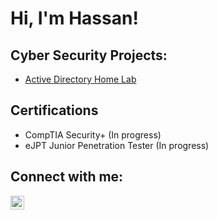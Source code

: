 <h1>Hi, I'm Hassan!</h1>

<h2>Cyber Security Projects:</h2>

- [Active Directory Home Lab](https://github.com/hassanbashir12/ActiveDirectoryHomeLab)

<h2>Certifications</h2>

- CompTIA Security+ (In progress)
- eJPT Junior Penetration Tester (In progress)

<h2>Connect with me:</h2>

[<img align="left" alt="HassanBashir | LinkedIn" width="22px" src="https://cdn.jsdelivr.net/npm/simple-icons@v3/icons/linkedin.svg" />][linkedin]

[linkedin]: https://www.linkedin.com/in/hassan-bashir-9700661b5/

<!--
[SIEM Project using Azure Sentinel](https://github.com/hassanbashir12)
[File Integrity Monitor (FIM) Project](https://github.com/hassanbashir12)
[Vulnerability Management Project](https://github.com/hassanbashir12)
[Rest API Project](https://github.com/hassanbashir12)
--!>
